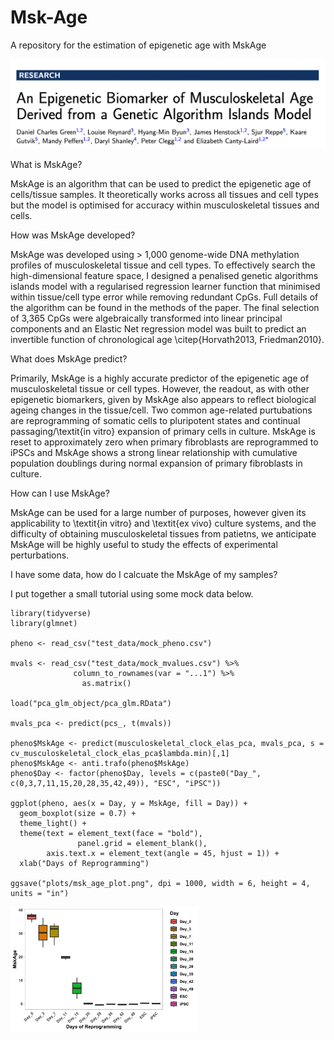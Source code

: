 # Msk-Age
A repository for the estimation of epigenetic age with MskAge

<img src="https://github.com/Daniel-C-Green/Msk-Age/blob/main/plots/MskAge_Publication.png" alt="drawing"/>


What is MskAge?

MskAge is an algorithm that can be used to predict the epigenetic age of cells/tissue samples. It theoretically works across all tissues and cell types but the model is optimised for accuracy within musculoskeletal tissues and cells.

How was MskAge developed?

MskAge was developed using > 1,000 genome-wide DNA methylation profiles of musculoskeletal tissue and cell types. To effectively search the high-dimensional feature space, I designed a penalised genetic algorithms islands model with a regularised regression learner function that minimised within tissue/cell type error while removing redundant CpGs. Full details of the algorithm can be found in the methods of the paper. The final selection of 3,365 CpGs were algebraically transformed into linear principal components and an Elastic Net regression model was built to predict an invertible function of chronological age \citep{Horvath2013, Friedman2010}. 

What does MskAge predict?

Primarily, MskAge is a highly accurate predictor of the epigenetic age of musculoskeletal tissue or cell types. However, the readout, as with other epigenetic biomarkers, given by MskAge also appears to reflect biological ageing changes in the tissue/cell. Two common age-related purtubations are reprogramming of somatic cells to pluripotent states and continual passaging/\textit{in vitro} expansion of primary cells in culture. MskAge is reset to approximately zero when primary fibroblasts are reprogrammed to iPSCs and MskAge shows a strong linear relationship with cumulative population doublings during normal expansion of primary fibroblasts in culture.

How can I use MskAge?

MskAge can be used for a large number of purposes, however given its applicability to \textit{in vitro} and \textit{ex vivo} culture systems, and the difficulty of obtaining musculoskeletal tissues from patietns, we anticipate MskAge will be highly useful to study the effects of experimental perturbations.


I have some data, how do I calcuate the MskAge of my samples?

I put together a small tutorial using some mock data below.

```{r}
library(tidyverse)
library(glmnet)

pheno <- read_csv("test_data/mock_pheno.csv")

mvals <- read_csv("test_data/mock_mvalues.csv") %>% 
              column_to_rownames(var = "...1") %>% 
                as.matrix()

load("pca_glm_object/pca_glm.RData")

mvals_pca <- predict(pcs_, t(mvals))

pheno$MskAge <- predict(musculoskeletal_clock_elas_pca, mvals_pca, s = cv_musculoskeletal_clock_elas_pca$lambda.min)[,1]
pheno$MskAge <- anti.trafo(pheno$MskAge)
pheno$Day <- factor(pheno$Day, levels = c(paste0("Day_", c(0,3,7,11,15,20,28,35,42,49)), "ESC", "iPSC"))

ggplot(pheno, aes(x = Day, y = MskAge, fill = Day)) + 
  geom_boxplot(size = 0.7) + 
  theme_light() + 
  theme(text = element_text(face = "bold"), 
               panel.grid = element_blank(),
        axis.text.x = element_text(angle = 45, hjust = 1)) +
  xlab("Days of Reprogramming")

ggsave("plots/msk_age_plot.png", dpi = 1000, width = 6, height = 4, units = "in")

```
<img src="https://github.com/Daniel-C-Green/Msk-Age/blob/main/plots/msk_age_plot.png" alt="drawing" width="300"/>
